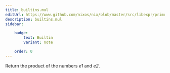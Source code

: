 ```yaml
---
title: builtins.mul
editUrl: https://www.github.com/nixos/nix/blob/master/src/libexpr/primops.cc
description: builtins.mul
sidebar:

    badge:
        text: Builtin
        variant: note

    order: 0
---
```


Return the product of the numbers *e1* and *e2*.



